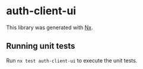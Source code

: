 # auth-client-ui

This library was generated with [Nx](https://nx.dev).

## Running unit tests

Run `nx test auth-client-ui` to execute the unit tests.
